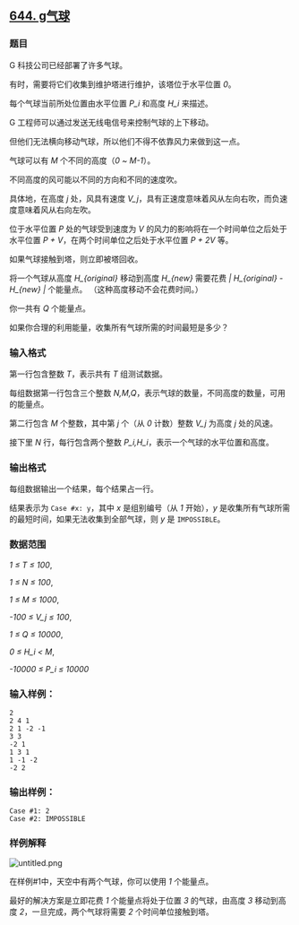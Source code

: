 ## [644. g气球](https://www.acwing.com/problem/content/646/)

### 题目

G 科技公司已经部署了许多气球。

有时，需要将它们收集到维护塔进行维护，该塔位于水平位置 *0*。

每个气球当前所处位置由水平位置 *P_i* 和高度 *H_i* 来描述。

G 工程师可以通过发送无线电信号来控制气球的上下移动。

但他们无法横向移动气球，所以他们不得不依靠风力来做到这一点。

气球可以有 *M* 个不同的高度（*0 ~ M-1*）。

不同高度的风可能以不同的方向和不同的速度吹。

具体地，在高度 *j* 处，风具有速度 *V_j*，具有正速度意味着风从左向右吹，而负速度意味着风从右向左吹。

位于水平位置 *P* 处的气球受到速度为 *V* 的风力的影响将在一个时间单位之后处于水平位置 *P + V*，在两个时间单位之后处于水平位置 *P + 2V* 等。

如果气球接触到塔，则立即被塔回收。

将一个气球从高度 *H_{original}* 移动到高度 *H_{new}* 需要花费 *| H_{original} - H_{new} |* 个能量点。 （这种高度移动不会花费时间。）

你一共有 *Q* 个能量点。

如果你合理的利用能量，收集所有气球所需的时间最短是多少？

### 输入格式

第一行包含整数 *T*，表示共有 *T* 组测试数据。

每组数据第一行包含三个整数 *N,M,Q*，表示气球的数量，不同高度的数量，可用的能量点。

第二行包含 *M* 个整数，其中第 *j* 个（从 *0* 计数）整数 *V_j* 为高度 *j* 处的风速。

接下里 *N* 行，每行包含两个整数 *P_i,H_i*，表示一个气球的水平位置和高度。

### 输出格式

每组数据输出一个结果，每个结果占一行。

结果表示为 `Case #x: y`，其中 *x* 是组别编号（从 *1* 开始），*y* 是收集所有气球所需的最短时间，如果无法收集到全部气球，则 *y* 是 `IMPOSSIBLE`。

### 数据范围

*1 ≤ T ≤ 100*,

*1 ≤ N ≤ 100*,

*1 ≤ M ≤ 1000*,

*-100 ≤ V_j ≤ 100*,

*1 ≤ Q ≤ 10000*,

*0 ≤ H_i < M*,

*-10000 ≤ P_i ≤ 10000*

### 输入样例：

```
2
2 4 1
2 1 -2 -1
3 3
-2 1
1 3 1
1 -1 -2
-2 2
```

### 输出样例：

```
Case #1: 2
Case #2: IMPOSSIBLE
```

### 样例解释

 ![untitled.png](https://cdn.acwing.com/media/article/image/2019/04/10/19_da0eb27e5b-untitled.png)

在样例#1中，天空中有两个气球，你可以使用 *1* 个能量点。

最好的解决方案是立即花费 *1* 个能量点将处于位置 *3* 的气球，由高度 *3* 移动到高度 *2*，一旦完成，两个气球将需要 *2* 个时间单位接触到塔。

